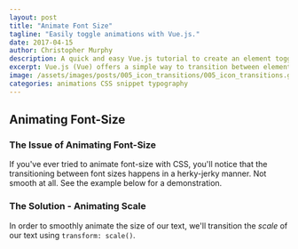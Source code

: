 ```yaml
---
layout: post
title: "Animate Font Size"
tagline: "Easily toggle animations with Vue.js."
date: 2017-04-15
author: Christopher Murphy
description: A quick and easy Vue.js tutorial to create an element toggle with transition effects.
excerpt: Vue.js (Vue) offers a simple way to transition between elements on the page, allowing for either simple transitions between CSS properties or complex animations (or both!). In this example I'll demonstrate the basics of Vue transitions by creating a menu-expand toggle button. You can see a demonstration in the preview animation above.
image: /assets/images/posts/005_icon_transitions/005_icon_transitions.gif
categories: animations CSS snippet typography
---
```


## Animating Font-Size
### The Issue of Animating Font-Size
If you've ever tried to animate font-size with CSS, you'll notice that the transitioning between font sizes happens in a herky-jerky manner. Not smooth at all. See the example below for a demonstration.

### The Solution - Animating Scale
In order to smoothly animate the size of our text, we'll transition the *scale* of our text using `transform: scale()`.
